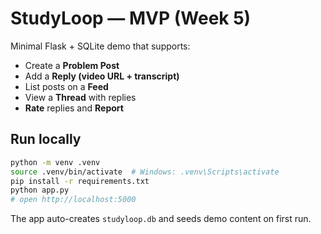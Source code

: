 # StudyLoop — MVP (Week 5)
Minimal Flask + SQLite demo that supports:
- Create a **Problem Post**
- Add a **Reply (video URL + transcript)**
- List posts on a **Feed**
- View a **Thread** with replies
- **Rate** replies and **Report**

## Run locally
```bash
python -m venv .venv
source .venv/bin/activate  # Windows: .venv\Scripts\activate
pip install -r requirements.txt
python app.py
# open http://localhost:5000
```
The app auto-creates `studyloop.db` and seeds demo content on first run.
